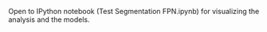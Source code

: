 Open to IPython notebook (Test Segmentation FPN.ipynb) for visualizing the analysis and the models.

